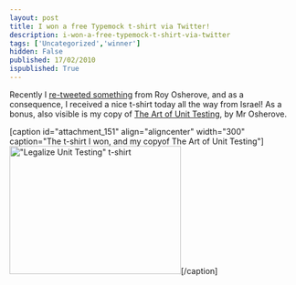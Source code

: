 ```yaml
---
layout: post
title: I won a free Typemock t-shirt via Twitter!
description: i-won-a-free-typemock-t-shirt-via-twitter
tags: ['Uncategorized','winner']
hidden: False
published: 17/02/2010
ispublished: True
---
```

Recently I <a title="twitter.com/RoyOsherove" href="http://twitter.com/RoyOsherove/status/8633903086" target="_blank">re-tweeted something</a> from Roy Osherove, and as a consequence, I received a nice t-shirt today all the way from Israel! As a bonus, also visible is my copy of <a title="The Art of Unit Testing on Amazon.co.uk" href="http://www.amazon.co.uk/gp/product/1933988274?ie=UTF8&amp;tag=tempocohes-21&amp;linkCode=as2&amp;camp=1634&amp;creative=6738&amp;creativeASIN=1933988274">The Art of Unit Testing</a>, by Mr  Osherove.
<p style="text-align: center;">

[caption id="attachment_151" align="aligncenter" width="300" caption="The t-shirt I won, and my copyof The Art of Unit Testing"]<a href="http://temporalcohesion.co.uk/wp-content/uploads/2010/02/tshirt_book.jpg"><img class="size-medium wp-image-151 " title="tshirt_book" src="http://temporalcohesion.co.uk/wp-content/uploads/2010/02/tshirt_book-300x225.jpg" alt="&quot;Legalize Unit Testing&quot; t-shirt" width="300" height="225" /></a>[/caption]

</p>
